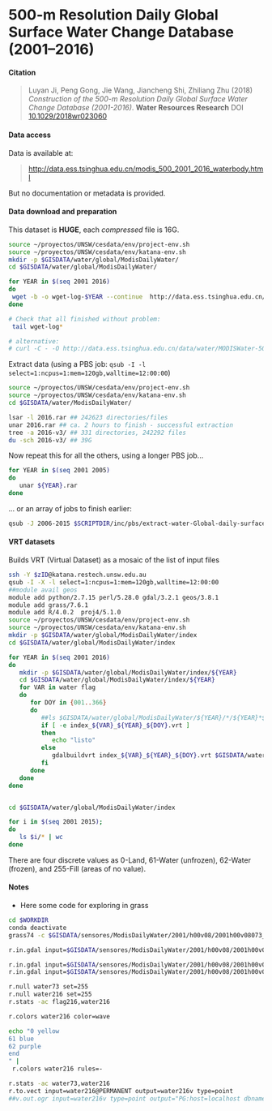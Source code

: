 # 500‐m Resolution Daily Global Surface Water Change Database (2001–2016)


#### Citation

> Luyan Ji, Peng Gong, Jie Wang, Jiancheng Shi, Zhiliang Zhu (2018) *Construction of the 500-m Resolution Daily Global Surface Water Change Database (2001-2016)*. **Water Resources Research** DOI [10.1029/2018wr023060](http://dx.doi.org/10.1029/2018wr023060)

#### Data access

Data is available at:
> http://data.ess.tsinghua.edu.cn/modis_500_2001_2016_waterbody.html

But no documentation or metadata is provided.

#### Data download and preparation

This dataset is **HUGE**, each *compressed* file is 16G.

```sh
source ~/proyectos/UNSW/cesdata/env/project-env.sh
source ~/proyectos/UNSW/cesdata/env/katana-env.sh
mkdir -p $GISDATA/water/global/ModisDailyWater/
cd $GISDATA/water/global/ModisDailyWater/

for YEAR in $(seq 2001 2016)
do
 wget -b -o wget-log-$YEAR --continue  http://data.ess.tsinghua.edu.cn/data/water/MODISWater-500-2001-2015/${YEAR}.rar
done

# Check that all finished without problem:
 tail wget-log*

# alternative:
# curl -C - -O http://data.ess.tsinghua.edu.cn/data/water/MODISWater-500-2001-2015/[2001-2016].rar

```

Extract data (using a PBS job: `qsub -I -l select=1:ncpus=1:mem=120gb,walltime=12:00:00`)

```sh
source ~/proyectos/UNSW/cesdata/env/project-env.sh
source ~/proyectos/UNSW/cesdata/env/katana-env.sh
cd $GISDATA/water/ModisDailyWater/

lsar -l 2016.rar ## 242623 directories/files
unar 2016.rar ## ca. 2 hours to finish - successful extraction
tree -a 2016-v3/ ## 331 directories, 242292 files
du -sch 2016-v3/ ## 39G
```

Now repeat this for all the others, using a longer PBS job...

```sh
for YEAR in $(seq 2001 2005)
do
   unar ${YEAR}.rar
done
```

... or an array of jobs to finish earlier:

```sh
qsub -J 2006-2015 $SCRIPTDIR/inc/pbs/extract-water-Global-daily-surface-water.pbs
```

#### VRT datasets

Builds VRT (Virtual Dataset) as a mosaic of the list of input files
```sh
ssh -Y $zID@katana.restech.unsw.edu.au
qsub -I -X -l select=1:ncpus=1:mem=120gb,walltime=12:00:00
##module avail geos
module add python/2.7.15 perl/5.28.0 gdal/3.2.1 geos/3.8.1
module add grass/7.6.1
module add R/4.0.2  proj4/5.1.0
source ~/proyectos/UNSW/cesdata/env/project-env.sh
source ~/proyectos/UNSW/cesdata/env/katana-env.sh
mkdir -p $GISDATA/water/global/ModisDailyWater/index
cd $GISDATA/water/global/ModisDailyWater/index

for YEAR in $(seq 2001 2016)  
do
   mkdir -p $GISDATA/water/global/ModisDailyWater/index/${YEAR}
   cd $GISDATA/water/global/ModisDailyWater/index/${YEAR}
   for VAR in water flag
   do
      for DOY in {001..366}
      do
         ##ls $GISDATA/water/global/ModisDailyWater/${YEAR}/*/${YEAR}*${DOY}_${VAR}.tiff
         if [ -e index_${VAR}_${YEAR}_${DOY}.vrt ]
         then
            echo "listo"
         else
            gdalbuildvrt index_${VAR}_${YEAR}_${DOY}.vrt $GISDATA/water/global/ModisDailyWater/${YEAR}*/*/${YEAR}*${DOY}_${VAR}.tiff
         fi
      done
   done
done


cd $GISDATA/water/global/ModisDailyWater/index

for i in $(seq 2001 2015);
do
   ls $i/* | wc
done


```

There are four discrete values as 0-Land, 61-Water (unfrozen), 62-Water (frozen), and 255-Fill (areas of no value).


#### Notes
* Here some code for exploring in grass

```sh
cd $WORKDIR
conda deactivate
grass74 -c $GISDATA/sensores/ModisDailyWater/2001/h00v08/2001h00v08073_water.tiff $GISDB/raw/ModisDailyWater

r.in.gdal input=$GISDATA/sensores/ModisDailyWater/2001/h00v08/2001h00v08073_water.tiff output=water73

r.in.gdal input=$GISDATA/sensores/ModisDailyWater/2001/h00v08/2001h00v08216_water.tiff output=water216
r.in.gdal input=$GISDATA/sensores/ModisDailyWater/2001/h00v08/2001h00v08216_flag.tiff output=flag216

r.null water73 set=255
r.null water216 set=255
r.stats -ac flag216,water216

r.colors water216 color=wave

echo "0 yellow
61 blue
62 purple
end
" |
 r.colors water216 rules=-

r.stats -ac water73,water216
r.to.vect input=water216@PERMANENT output=water216v type=point
##v.out.ogr input=water216v type=point output="PG:host=localhost dbname=gisdata user=jferrer" output_layer=MDSW.water216v format=PostgreSQL
```
